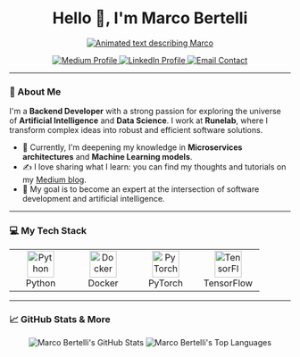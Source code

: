<div align="center">

  <h1>Hello 👋, I'm Marco Bertelli</h1>
  <a href="https://git.io/typing-svg">
    <img src="https://readme-typing-svg.herokuapp.com?font=Fira+Code&size=22&pause=1000&color=339DFF&center=true&vCenter=true&width=500&lines=Backend+Developer;AI+%26+Data+Science+Explorer;Tech+Writer+on+Medium" alt="Animated text describing Marco">
  </a>
  <br>

  <p>
    <a href="https://medium.com/@marco.bertelli" target="_blank">
      <img src="https://img.shields.io/badge/Medium-12100E?style=for-the-badge&logo=medium&logoColor=white" alt="Medium Profile">
    </a>
    <a href="https://www.linkedin.com/in/marco-bertelli/" target="_blank">
      <img src="https://img.shields.io/badge/LinkedIn-0077B5?style=for-the-badge&logo=linkedin&logoColor=white" alt="LinkedIn Profile">
    </a>
    <a href="mailto:marcobert37@gmail.com@example.com">
      <img src="https://img.shields.io/badge/Email-D14836?style=for-the-badge&logo=gmail&logoColor=white" alt="Email Contact">
    </a>
  </p>

</div>

---

### 🚀 About Me

I'm a **Backend Developer** with a strong passion for exploring the universe of **Artificial Intelligence** and **Data Science**. I work at **Runelab**, where I transform complex ideas into robust and efficient software solutions.

- 🔭 Currently, I'm deepening my knowledge in **Microservices architectures** and **Machine Learning models**.
- ✍️ I love sharing what I learn: you can find my thoughts and tutorials on my [Medium blog](https://medium.com/@marco.bertelli).
- 🌱 My goal is to become an expert at the intersection of software development and artificial intelligence.

---

### 💻 My Tech Stack

<div align="center">
  <table>
    <tr>
      <td align="center" width="96">
        <a href="#-languages">
          <img src="https://cdn.jsdelivr.net/gh/devicons/devicon/icons/python/python-original.svg" width="48" height="48" alt="Python" />
        </a>
        <br>Python
      </td>
      <td align="center" width="96">
        <a href="#-devops">
          <img src="https://cdn.jsdelivr.net/gh/devicons/devicon/icons/docker/docker-original.svg" width="48" height="48" alt="Docker" />
        </a>
        <br>Docker
      </td>
      <td align="center" width="96">
        <a href="#-ai-data-science">
          <img src="https://cdn.jsdelivr.net/gh/devicons/devicon/icons/pytorch/pytorch-original.svg" width="48" height="48" alt="PyTorch" />
        </a>
        <br>PyTorch
      </td>
       <td align="center" width="96">
        <a href="#-ai-data-science">
          <img src="https://cdn.jsdelivr.net/gh/devicons/devicon/icons/tensorflow/tensorflow-original.svg" width="48" height="48" alt="TensorFlow" />
        </a>
        <br>TensorFlow
      </td>
    </tr>
  </table>
</div>

---

### 📈 GitHub Stats & More

<div align="center">

  <img src="https://github-readme-stats.vercel.app/api?username=marco-bertelli&show_icons=true&theme=tokyonight&include_all_commits=true&count_private=true" alt="Marco Bertelli's GitHub Stats" />
  
  <img src="https://github-readme-stats.vercel.app/api/top-langs/?username=marco-bertelli&layout=compact&langs_count=8&theme=tokyonight" alt="Marco Bertelli's Top Languages" />

  <br>

